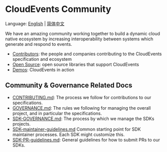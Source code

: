 # CloudEvents Community

Language: [English](README.md) | [简体中文](/docs/languages/zh-CN/README.md)

We have an amazing community working together to build a dynamic cloud native
ecosystem by increasing interoperability between systems which generate and
respond to events.

- [Contributors](contributors.md): the people and companies contributing to the
  CloudEvents specification and ecosystem
- [Open Source](open-source.md): open source libraries that support CloudEvents
- [Demos](demos.md): CloudEvents in action

## Community & Governance Related Docs

- [CONTRIBUTING.md](CONTRIBUTING.md):
  The process we follow for contributions to our specifications.
- [GOVERNANCE.md](GOVERNANCE.md):
  The rules we following for managing the overall project, and in particular
  the specifications.
- [SDK-GOVERNANCE.md](SDK-GOVERNANCE.md):
  The process by which we manage the SDKs projects.
- [SDK-maintainer-guidelines.md](SDK-maintainer-guidelines.md)
  Common starting point for SDK maintainer processes. Each SDK might
  customize this.
- [SDK-PR-guidelines.md](SDK-PR-guidelines.md):
  General guidelines for how to submit PRs to our SDKs.
